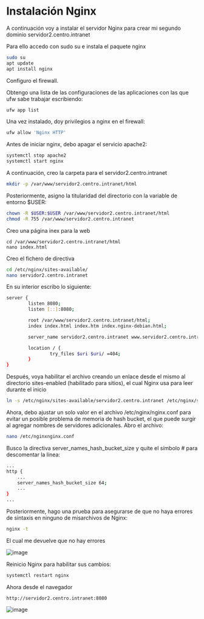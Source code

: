 
# Instalación Nginx

A continuación voy a instalar el servidor Nginx para crear mi segundo dominio servidor2.centro.intranet

Para ello accedo con sudo su e instala el paquete nginx

```bash
sudo su
apt update
apt install nginx
```

Configuro el firewall.

Obtengo una lista de las configuraciones de las aplicaciones con las que ufw sabe trabajar escribiendo:

```bash
ufw app list
```

Una vez instalado, doy privilegios a nginx en el firewall:

```bash
ufw allow 'Nginx HTTP'
```

Antes de iniciar nginx, debo apagar el servicio apache2:

```bash
systemctl stop apache2
systemctl start nginx
```


A continuación, creo la carpeta para el servidor2.centro.intranet

```bash
mkdir -p /var/www/servidor2.centro.intranet/html
```

Posteriormente, asigno la titularidad del directorio con la variable de entorno $USER:

```bash
chown -R $USER:$USER /var/www/servidor2.centro.intranet/html
chmod -R 755 /var/www/servidor2.centro.intranet
```

Creo una página inex para la web 

```
cd /var/www/servidor2.centro.intranet/html
nano index.html
```

Creo el fichero de directiva

```bash
cd /etc/nginx/sites-available/
nano servidor2.centro.intranet
```

En su interior escribo lo siguiente:

```bash
server {
        listen 8080;
        listen [::]:8080;

        root /var/www/servidor2.centro.intranet/html;
        index index.html index.htm index.nginx-debian.html;

        server_name servidor2.centro.intranet www.servidor2.centro.intranet;

        location / {
                try_files $uri $uri/ =404;
        }
}
```

Después, voya habilitar el archivo creando un enlace desde el mismo al directorio sites-enabled (habilitado para sitios), el cual Nginx usa para leer durante el inicio


```bash
ln -s /etc/nginx/sites-available/servidor2.centro.intranet /etc/nginx/sites-enabled/
```

Ahora, debo ajustar un solo valor en el archivo /etc/nginx/nginx.conf para evitar un posible problema de memoria de hash bucket, el que puede surgir al agregar nombres de servidores adicionales. Abro el archivo:

```bash
nano /etc/nginxnginx.conf
```

Busco la directiva server_names_hash_bucket_size y quite el símbolo # para descomentar la línea:

```bash
...
http {
    ...
    server_names_hash_bucket_size 64;
    ...
}
...
```
Posteriormente, hago una prueba para asegurarse de que no haya errores de sintaxis en ninguno de misarchivos de Nginx:

```bash
nginx -t
```

El cual me devuelve que no hay errores

![image](https://user-images.githubusercontent.com/91189372/205498588-f3b3b1a8-0507-4d90-8286-364de16d8062.png)

Reinicio Nginx para habilitar sus cambios:

```bash
systemctl restart nginx
```

Ahora desde el navegador

```
http://servidor2.centro.intranet:8080
```

![image](https://user-images.githubusercontent.com/91189372/205499016-21071526-341f-46fb-a099-c994353c1075.png)




